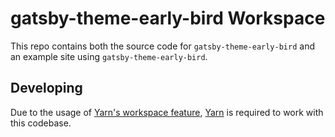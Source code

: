 # gatsby-theme-early-bird Workspace

This repo contains both the source code for `gatsby-theme-early-bird` and an example site using `gatsby-theme-early-bird`.

## Developing

Due to the usage of [Yarn's workspace feature](https://yarnpkg.com/en/docs/workspaces), [Yarn](https://yarnpkg.com/) is required to work with this codebase.
